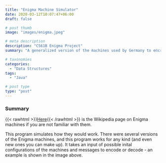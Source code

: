 ```yaml
---
title: "Enigma Machine Simulator"
date: 2020-03-12T10:07:47+06:00
draft: false

# post thumb
image: "images/enigma.jpeg"

# meta description
description: "CS61B Enigma Project"
summary: "A generalized version of the machines used by Germany to encrypt its communications during WWII."

# taxonomies
categories: 
  - "Data Structures"
tags:
  - "Java"

# post type
type: "post"
---
```


### Summary
{{< rawhtml >}}<a href="https://en.wikipedia.org/wiki/Enigma_machine" target="_blank">Here</a>{{< /rawhtml >}} is the Wikipedia page on Enigma machines if you are not familiar with them.

This program simulates how they would work. There were several versions of the Enigma machines, and this program works for any kind (and even new ones you can make up). It takes an input of possible inital configurations of the machines and messages to encode or decode - an example is shown in the image above.